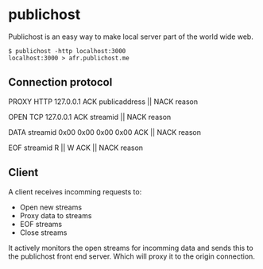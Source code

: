 # publichost

Publichost is an easy way to make local server part of the world wide web.

    $ publichost -http localhost:3000
    localhost:3000 > afr.publichost.me

## Connection protocol

PROXY HTTP 127.0.0.1
ACK publicaddress || NACK reason

OPEN TCP 127.0.0.1
ACK streamid || NACK reason

DATA streamid 0x00 0x00 0x00 0x00
ACK || NACK reason

EOF streamid R || W
ACK || NACK reason

## Client

A client receives incomming requests to:

* Open new streams
* Proxy data to streams
* EOF streams
* Close streams

It actively monitors the open streams for incomming data and sends
this to the publichost front end server. Which will proxy it to
the origin connection.